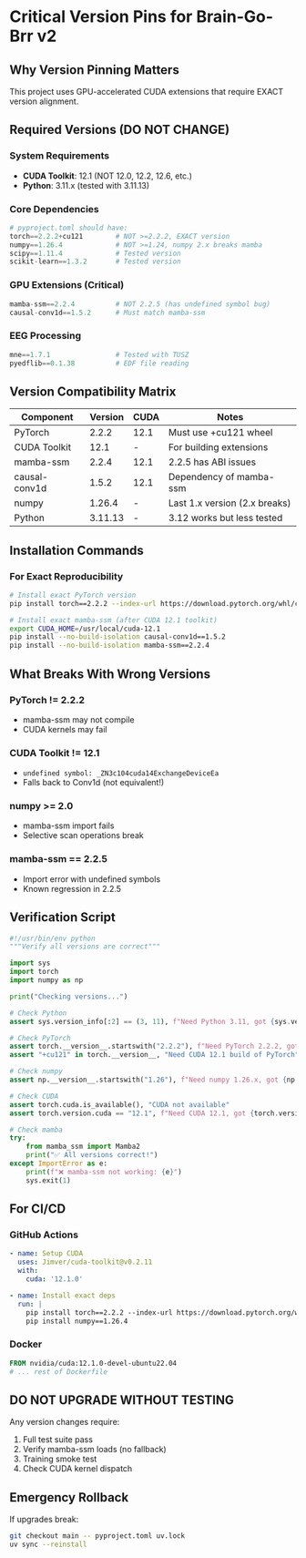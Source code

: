 # Critical Version Pins for Brain-Go-Brr v2

## Why Version Pinning Matters
This project uses GPU-accelerated CUDA extensions that require EXACT version alignment.

## Required Versions (DO NOT CHANGE)

### System Requirements
- **CUDA Toolkit**: 12.1 (NOT 12.0, 12.2, 12.6, etc.)
- **Python**: 3.11.x (tested with 3.11.13)

### Core Dependencies
```python
# pyproject.toml should have:
torch==2.2.2+cu121        # NOT >=2.2.2, EXACT version
numpy==1.26.4             # NOT >=1.24, numpy 2.x breaks mamba
scipy==1.11.4             # Tested version
scikit-learn==1.3.2       # Tested version
```

### GPU Extensions (Critical)
```python
mamba-ssm==2.2.4          # NOT 2.2.5 (has undefined symbol bug)
causal-conv1d==1.5.2      # Must match mamba-ssm
```

### EEG Processing
```python
mne==1.7.1                # Tested with TUSZ
pyedflib==0.1.38          # EDF file reading
```

## Version Compatibility Matrix

| Component      | Version  | CUDA | Notes                           |
|---------------|----------|------|----------------------------------|
| PyTorch       | 2.2.2    | 12.1 | Must use +cu121 wheel           |
| CUDA Toolkit  | 12.1     | -    | For building extensions          |
| mamba-ssm     | 2.2.4    | 12.1 | 2.2.5 has ABI issues            |
| causal-conv1d | 1.5.2    | 12.1 | Dependency of mamba-ssm          |
| numpy         | 1.26.4   | -    | Last 1.x version (2.x breaks)   |
| Python        | 3.11.13  | -    | 3.12 works but less tested      |

## Installation Commands

### For Exact Reproducibility
```bash
# Install exact PyTorch version
pip install torch==2.2.2 --index-url https://download.pytorch.org/whl/cu121

# Install exact mamba-ssm (after CUDA 12.1 toolkit)
export CUDA_HOME=/usr/local/cuda-12.1
pip install --no-build-isolation causal-conv1d==1.5.2
pip install --no-build-isolation mamba-ssm==2.2.4
```

## What Breaks With Wrong Versions

### PyTorch != 2.2.2
- mamba-ssm may not compile
- CUDA kernels may fail

### CUDA Toolkit != 12.1
- `undefined symbol: _ZN3c104cuda14ExchangeDeviceEa`
- Falls back to Conv1d (not equivalent!)

### numpy >= 2.0
- mamba-ssm import fails
- Selective scan operations break

### mamba-ssm == 2.2.5
- Import error with undefined symbols
- Known regression in 2.2.5

## Verification Script
```python
#!/usr/bin/env python
"""Verify all versions are correct"""

import sys
import torch
import numpy as np

print("Checking versions...")

# Check Python
assert sys.version_info[:2] == (3, 11), f"Need Python 3.11, got {sys.version}"

# Check PyTorch
assert torch.__version__.startswith("2.2.2"), f"Need PyTorch 2.2.2, got {torch.__version__}"
assert "+cu121" in torch.__version__, "Need CUDA 12.1 build of PyTorch"

# Check numpy
assert np.__version__.startswith("1.26"), f"Need numpy 1.26.x, got {np.__version__}"

# Check CUDA
assert torch.cuda.is_available(), "CUDA not available"
assert torch.version.cuda == "12.1", f"Need CUDA 12.1, got {torch.version.cuda}"

# Check mamba
try:
    from mamba_ssm import Mamba2
    print("✅ All versions correct!")
except ImportError as e:
    print(f"❌ mamba-ssm not working: {e}")
    sys.exit(1)
```

## For CI/CD

### GitHub Actions
```yaml
- name: Setup CUDA
  uses: Jimver/cuda-toolkit@v0.2.11
  with:
    cuda: '12.1.0'

- name: Install exact deps
  run: |
    pip install torch==2.2.2 --index-url https://download.pytorch.org/whl/cu121
    pip install numpy==1.26.4
```

### Docker
```dockerfile
FROM nvidia/cuda:12.1.0-devel-ubuntu22.04
# ... rest of Dockerfile
```

## DO NOT UPGRADE WITHOUT TESTING
Any version changes require:
1. Full test suite pass
2. Verify mamba-ssm loads (no fallback)
3. Training smoke test
4. Check CUDA kernel dispatch

## Emergency Rollback
If upgrades break:
```bash
git checkout main -- pyproject.toml uv.lock
uv sync --reinstall
```